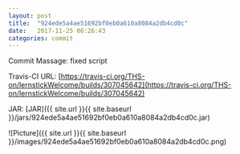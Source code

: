 ```yaml
---
layout: post
title:  "924ede5a4ae51692bf0eb0a610a8084a2db4cd0c"
date:   2017-11-25 06:26:43
categories: commit
---
```


Commit Massage: fixed script  

Travis-CI URL: [https://travis-ci.org/THS-on/lernstickWelcome/builds/307045642](https://travis-ci.org/THS-on/lernstickWelcome/builds/307045642)

JAR: [JAR]({{ site.url }}{{ site.baseurl }}/jars/924ede5a4ae51692bf0eb0a610a8084a2db4cd0c.jar)

![Picture]({{ site.url }}{{ site.baseurl }}/images/924ede5a4ae51692bf0eb0a610a8084a2db4cd0c.png)

